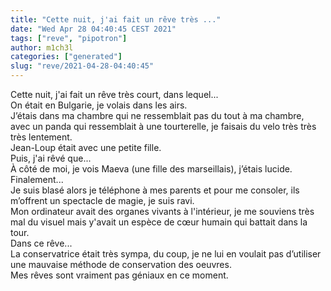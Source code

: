 ```yaml
---
title: "Cette nuit, j'ai fait un rêve très ..."
date: "Wed Apr 28 04:40:45 CEST 2021"
tags: ["reve", "pipotron"]
author: m1ch3l
categories: ["generated"]
slug: "reve/2021-04-28-04:40:45"
---
```


Cette nuit, j'ai fait un rêve très court, dans lequel...<br>
On était en Bulgarie, je volais dans les airs.<br>
J’étais dans ma chambre qui ne ressemblait pas du tout à ma chambre, avec un panda qui ressemblait à une tourterelle, je faisais du velo très très très lentement.<br>
Jean-Loup était avec une petite fille.<br>
Puis, j'ai rêvé que...<br>
À côté de moi, je vois Maeva (une fille des marseillais), j’étais lucide.<br>
Finalement...<br>
Je suis blasé alors je téléphone à mes parents et pour me consoler, ils m’offrent un spectacle de magie, je suis ravi.<br>
Mon ordinateur avait des organes vivants à l'intérieur, je me souviens très mal du visuel mais y'avait un espèce de cœur humain qui battait dans la tour.<br>
Dans ce rêve...<br>
La conservatrice était très sympa, du coup, je ne lui en voulait pas d’utiliser une mauvaise méthode de conservation des oeuvres.<br>
Mes rêves sont vraiment pas géniaux en ce moment.<br>
